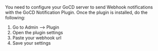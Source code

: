 You need to configure your GoCD server to send Webhook notifications with the GoCD Notification Plugin. Once the plugin is installed, do the following:

1. Go to Admin --> Plugin
2. Open the plugin settings
3. Paste your webhook url
4. Save your settings
